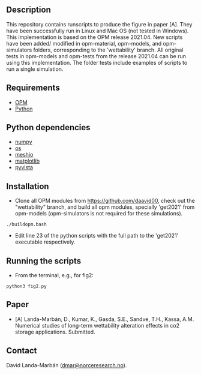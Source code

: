 ## Description
This repository contains runscripts to produce the figure in paper [A]. They
have been successfully run in Linux and Mac OS (not tested in Windows). This
implementation is based on the OPM release 2021.04. New scripts have been added/
modified in opm-material, opm-models, and opm-simulators folders, corresponding
to the 'wettability' branch. All original tests in opm-models and opm-tests from
the release 2021.04 can be run using this implementation. The folder tests
include examples of scripts to run a single simulation.

## Requirements
* [OPM](https://opm-project.org)
* [Python](https://www.python.org/downloads/)

## Python dependencies
* [numpy](https://numpy.org)
* [os](https://docs.python.org/3/library/os.html)
* [meshio](https://github.com/nschloe/meshio)
* [matplotlib](https://matplotlib.org)
* [pyvista](https://www.pyvista.org)

## Installation
* Clone all OPM modules from https://github.com/daavid00, check out the
"wettability" branch, and build all opm modules, specially 'get2021' from
opm-models (opm-simulators is not required for these simulations).

`./buildopm.bash`
* Edit line 23 of the python scripts with the full path to the 'get2021'
executable respectively.

## Running the scripts
* From the terminal, e.g., for fig2:

`python3 fig2.py`

## Paper
* [A] Landa-Marbán, D., Kumar, K., Gasda, S.E., Sandve, T.H., Kassa, A.M.
Numerical studies of long-term wettability alteration effects in co2 storage
applications. Submitted.

## Contact
David Landa-Marbán (dmar@norceresearch.no).
